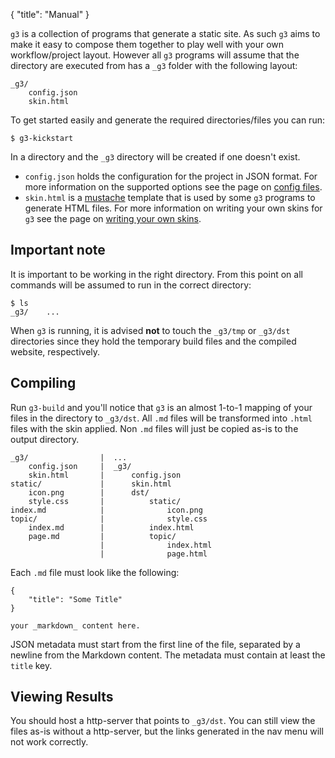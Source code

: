 {
  "title": "Manual"
}

`g3` is a collection of programs that generate a static site. As such `g3` aims to make
it easy to compose them together to play well with your own workflow/project layout.
However all `g3` programs will assume that the directory are executed from has a
`_g3` folder with the following layout:

    _g3/
        config.json
        skin.html

To get started easily and generate the required directories/files you can run:

    $ g3-kickstart

In a directory and the `_g3` directory will be created if one doesn't exist.

 - `config.json` holds the configuration for the project in JSON format. For more
 information on the supported options see the page on [config files](/manual/config.html).
 - `skin.html` is a [mustache](https://mustache.github.io/) template that is used by
 some `g3` programs to generate HTML files. For more information on writing your
 own skins for `g3` see the page on [writing your own skins](/manual/skins.html).

## Important note

It is important to be working in the right directory. From this point on all
commands will be assumed to run in the correct directory:

    $ ls
    _g3/	...

When `g3` is running, it is advised **not** to touch the `_g3/tmp` or `_g3/dst`
directories since they hold the temporary build files and the compiled website,
respectively.

## Compiling

Run `g3-build` and you'll notice that `g3` is an almost 1-to-1 mapping of your
files in the directory to `_g3/dst`. All `.md` files will be transformed into `.html`
files with the skin applied. Non `.md` files will just be copied as-is to the
output directory.

    _g3/                |  ...
        config.json     |  _g3/
        skin.html       |      config.json
    static/             |      skin.html
        icon.png        |      dst/
        style.css       |          static/
    index.md            |              icon.png
    topic/              |              style.css
        index.md        |          index.html
        page.md         |          topic/
                        |              index.html
                        |              page.html

Each `.md` file must look like the following:

    {
        "title": "Some Title"
    }

    your _markdown_ content here.

JSON metadata must start from the first line of the file, separated by a
newline from the Markdown content. The metadata must contain at least the
`title` key.

## Viewing Results

You should host a http-server that points to `_g3/dst`. You can still
view the files as-is without a http-server, but the links generated
in the nav menu will not work correctly.
